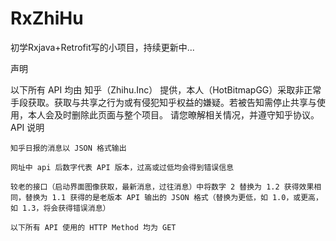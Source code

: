 # RxZhiHu
初学Rxjava+Retrofit写的小项目，持续更新中...

 声明

以下所有 API 均由 知乎（Zhihu.Inc） 提供，本人（HotBitmapGG）采取非正常手段获取。获取与共享之行为或有侵犯知乎权益的嫌疑。若被告知需停止共享与使用，本人会及时删除此页面与整个项目。
请您暸解相关情况，并遵守知乎协议。
API 说明

    知乎日报的消息以 JSON 格式输出

    网址中 api 后数字代表 API 版本，过高或过低均会得到错误信息

    较老的接口（启动界面图像获取，最新消息，过往消息）中将数字 2 替换为 1.2 获得效果相同，替换为 1.1 获得的是老版本 API 输出的 JSON 格式（替换为更低，如 1.0，或更高，如 1.3，将会获得错误消息）

    以下所有 API 使用的 HTTP Method 均为 GET

